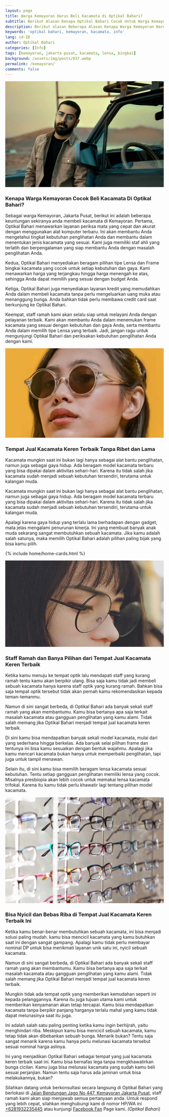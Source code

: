 ```yaml
---
layout: page
title: Warga Kemayoran Harus Beli Kacamata di Optikal Bahari?
subtitle: Berikut Alasan Kenapa Optikal Bahari Cocok Untuk Warga Kemayoran.
description: Berikut alasan Beberapa Alasan Kenapa Warga Kemayoran Harus Beli Kacamata Di Optikal Bahari Saja Dan Bukan Di Tempat Optik yang lain.
keywords: 'optikal bahari, kemayoran, kacamata, info'
lang: id-ID
author: Optikal Bahari
categories: [Info]
tags: [kemayoran, jakarta pusat, kacamata, lensa, bingkai]
background: /assets/img/posts/037.webp
permalink: /kemayoran/
comments: false
---
```


<div class="card shadow p-3 bg-white mb-5">
  <img
    src="/assets/img/posts/032.webp"
    class="card-img-top"
    alt="Kenapa Beli Kacamata Di Optikal Bahari?">
  <div class="card-body">
    <h3 class="card-title">
      Kenapa Warga Kemayoran Cocok Beli Kacamata Di Optikal Bahari?
    </h3>
    <p class="card-text text-left">
      Sebagai warga Kemayoran, Jakarta Pusat, berikut ini adalah beberapa keuntungan sekiranya anda membeli kacamata di Kemayoran. Pertama, Optikal Bahari menawarkan layanan periksa mata yang cepat dan akurat dengan menggunakan alat komputer terbaru. Ini akan membantu Anda mengetahui tingkat kebutuhan penglihatan Anda dan membantu dalam menentukan jenis kacamata yang sesuai. Kami juga memiliki staf ahli yang terlatih dan berpengalaman yang siap membantu Anda dengan masalah penglihatan Anda.
    </p>
    <p class="card-text text-left">
      Kedua, Optikal Bahari menyediakan beragam pilihan tipe Lensa dan Frame bingkai kacamata yang cocok untuk setiap kebutuhan dan gaya. Kami menawarkan harga yang terjangkau hingga harga menengah ke atas, sehingga Anda dapat memilih yang sesuai dengan budget Anda.
    </p>
    <p class="card-text text-left">
      Ketiga, Optikal Bahari juga menyediakan layanan kredit yang memudahkan Anda dalam membeli kacamata tanpa perlu mengeluarkan uang muka atau menanggung bunga. Anda bahkan tidak perlu membawa credit card saat berkunjung ke Optikal Bahari.
    </p>
    <p class="card-text text-left">
      Keempat, staff ramah kami akan selalu siap untuk melayani Anda dengan pelayanan terbaik. Kami akan membantu Anda dalam menemukan frame kacamata yang sesuai dengan kebutuhan dan gaya Anda, serta membantu Anda dalam memilih tipe Lensa yang terbaik. Jadi, jangan ragu untuk mengunjungi Optikal Bahari dan periksakan kebutuhan penglihatan Anda dengan kami.
    </p>
  </div>
</div>

<div class="card shadow p-3 bg-white mb-5">
  <img
    src="/assets/img/posts/kacamata-trend-stylish-kekinian/kacamata-trend-stylish-kekinian.webp"
    class="card-img-top"
    alt="Tempat Jual Kacamata Keren Terbaik Tanpa Ribet dan Lama">
  <div class="card-body">
    <h3 class="card-title">
      Tempat Jual Kacamata Keren Terbaik Tanpa Ribet dan Lama
    </h3>
    <p class="card-text text-left">
      Kacamata mungkin saat ini bukan lagi hanya sebagai alat bantu penglihatan, namun juga sebagai gaya hidup.  Ada beragam model kacamata terbaru yang bisa dipakai dalam aktivitas sehari-hari. Karena itu tidak salah jika kacamata sudah menjadi sebuah kebutuhan tersendiri, terutama untuk kalangan muda.
    </p>
    <p class="card-text text-left">
      Kacamata mungkin saat ini bukan lagi hanya sebagai alat bantu penglihatan, namun juga sebagai gaya hidup.  Ada beragam model kacamata terbaru yang bisa dipakai dalam aktivitas sehari-hari. Karena itu tidak salah jika kacamata sudah menjadi sebuah kebutuhan tersendiri, terutama untuk kalangan muda.
    </p>
    <p class="card-text text-left">
      Apalagi karena gaya hidup yang terlalu lama berhadapan dengan gadget, mata jelas mengalami penurunan kinerja. Ini yang membuat banyak anak muda sekarang sangat membutuhkan sebuah kacamata. Jika kamu adalah salah satunya, maka memilih Optikal Bahari adalah pilihan paling bijak yang bisa kamu pilih.
    </p>
  </div>
</div>

{% include home/home-cards.html %}

<div class="card shadow p-3 bg-white mb-5">
  <img
    src="/assets/img/posts/style-kacamata-bulat-ala-selebriti-korea-selatan/style-kacamata-bulat-ala-selebriti-korea-selatan-7.webp"
    class="card-img-top"
    alt="Tips Memilih Kacamata Sesuai Wajah Supaya Terlihat Keren">

  <div class="card-body">
    <h3 class="card-title">
      Staff Ramah dan Banya Pilihan dari Tempat Jual Kacamata Keren Terbaik
    </h3>
    <p class="card-text text-left">
      Ketika kamu menuju ke tempat optik lalu mendapati staff yang kurang ramah tentu kamu akan berpikir ulang. Bisa saja kamu tidak jadi membeli sebuah kacamata hanya karena staff optik yang kurang ramah. Bahkan bisa saja tempat optik tersebut tidak akan pernah kamu rekomendasikan kepada teman-temanmu.
    </p>
    <p class="card-text text-left">
      Namun di sini sangat berbeda, di Optikal Bahari ada banyak sekali staff ramah yang akan membantumu. Kamu bisa bertanya apa saja terkait masalah kacamata atau gangguan penglihatan yang kamu alami. Tidak salah memang jika Optikal Bahari menjadi tempat jual kacamata keren terbaik.
    </p>
    <p class="card-text text-left">
      Di sini kamu bisa mendapatkan banyak sekali model kacamata, mulai dari yang sederhana hingga berkelas. Ada banyak selai pilihan frame dan tentunya ini bisa kamu sesuaikan dengan bentuk wajahmu. Apalagi jika kamu mencari kacamata bukan hanya untuk memperbaiki penglihatan, tapi juga untuk tampil menawan.
    </p>
    <p class="card-text text-left">
      Selain itu, di sini kamu bisa memilih beragam lensa kacamata sesuai kebutuhan. Tentu setiap gangguan penglihatan memiliki lensa yang cocok. Misalnya presbiopia akan lebih cocok untuk memakai lensa kacamata trifokal. Karena itu kamu tidak perlu khawatir lagi tentang pilihan model kacamata.
    </p>
  </div>
</div>

<div class="card shadow p-3 bg-white mb-5">
  <img
    src="/assets/img/posts/005.webp"
    class="card-img-top"
    alt="Tips Memilih Kacamata Sesuai Wajah Supaya Terlihat Keren">
  <div class="card-body">
    <h3 class="card-title">
      Bisa Nyicil dan Bebas Riba di Tempat Jual Kacamata Keren Terbaik Ini
    </h3>
    <p class="card-text text-left">
      Ketika kamu benar-benar membutuhkan sebuah kacamata, ini bisa menjadi solusi paling mudah. kamu bisa mencicil kacamata yang kamu butuhkan saat ini dengan sangat gampang. Apalagi kamu tidak perlu membayar nominal DP untuk bisa menikmati layanan unik satu ini, nyicil sebuah kacamata.
    </p>
    <p class="card-text text-left">
      Namun di sini sangat berbeda, di Optikal Bahari ada banyak sekali staff ramah yang akan membantumu. Kamu bisa bertanya apa saja terkait masalah kacamata atau gangguan penglihatan yang kamu alami. Tidak salah memang jika Optikal Bahari menjadi tempat jual kacamata keren terbaik.
    </p>
    <p class="card-text text-left">
      Mungkin tidak ada tempat optik yang memberikan kemudahan seperti ini kepada pelanggannya. Karena itu juga tujuan utama kami untuk memberikan kenyamanan akan tetap tercapai. Kamu bisa mendapatkan kacamata tanpa berpikir panjang harganya terlalu mahal yang kamu tidak dapat melunasinya saat itu juga.
    </p>
    <p class="card-text text-left">
      Ini adalah salah satu paling penting ketika kamu ingin berhijrah, yaitu menghindari riba. Meskipun kamu bisa mencicil sebuah kacamata, kamu tetap tidak akan dibebankan sebuah bunga. Menarik bukan? Tentu saja sangat menarik karena kamu hanya perlu melunasi kacamata tersebut sesuai nominal harga aslinya.
    </p>
    <p class="card-text text-left">
      Ini yang menjadikan Optikal Bahari sebagai tempat yang jual kacamata keren terbaik saat ini. Kamu bisa bernafas lega tanpa mengkhawatirkan bunga cicilan. Kamu juga bisa melunasi kacamata yang sudah kamu beli sesuai perjanjian. Namun tentu saja harus ada jaminan untuk bisa melakukannya, bukan?
    </p>
    <p class="card-text text-left">
      Silahkan datang untuk berkonsultasi secara langsung di Optikal Bahari yang berlokasi di
      <a href="{{"/lokasi" | relative_url }}" title="Jalan Bendungan Jago No 447, Kemayoran Jakarta Pusat">Jalan Bendungan Jago No 447, Kemayoran Jakarta Pusat</a>, staff ramah kami akan siap menjawab semua pertanyaan anda. Untuk respond yang lebih cepat, silahkan menghubungi kami di nomor HP/WA ini
      <a
        href="https://api.whatsapp.com/send?phone=6281932235445&text=Hallo%2C+saya+butuh+informasi+lebih+lanjut+mengenai+Optikal+Bahari"
        id="WhatsAppClick"
        class="WhatsAppCall"
        title="Call WhatsApp">+6281932235445</a>
      atau kunjungi
      <a
        href="https://www.facebook.com/optikalbahari"
        id="FBClick"
        title="Facebook Page Optikal Bahari"
        class="FacebookPage">Facebook Fan</a>
      Page kami.
      <em>(Optikal Bahari)</em>
    </p>
  </div>
</div>
